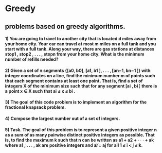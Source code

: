 # Greedy

## problems based on greedy algorithms.

#### 1) You are going to travel to another city that is located d miles away from your home city. Your car can travel at most m miles on a full tank and you start with a full tank. Along your way, there are gas stations at distances stop1 , stop2 , . . . , stopn from your home city. What is the minimum number of refills needed?

#### 2) Given a set of n segments {[a0, b0], [a1, b1 ], . . . , [an−1, bn−1 ]} with integer coordinates on a line, find the minimum number m of points such that each segment contains at least one point. That is, find a set of integers X of the minimum size such that for any segment [ai , bi ] there is a point x ∈ X such that ai ≤ x ≤ bi .

#### 3) The goal of this code problem is to implement an algorithm for the fractional knapsack problem.

#### 4) Compose the largest number out of a set of integers.

#### 5) Task. The goal of this problem is to represent a given positive integer n as a sum of as many pairwise distinct positive integers as possible. That is, to find the maximum k such that n can be written as a1 + a2 + · · · + ak where a1 , . . . , ak are positive integers and ai ̸= aj for all 1 ≤ i < j ≤ k.




